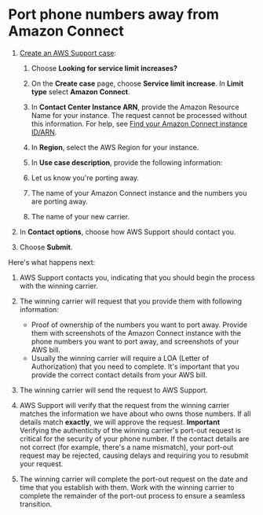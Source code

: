 # Port phone numbers away from Amazon Connect<a name="port-away"></a>

1. [Create an AWS Support case](https://console.aws.amazon.com/support/cases#/create):

   1. Choose **Looking for service limit increases?** 

   1. On the **Create case** page, choose **Service limit increase**\. In **Limit type** select **Amazon Connect**\. 

   1. In **Contact Center Instance ARN**, provide the Amazon Resource Name for your instance\. The request cannot be processed without this information\. For help, see [Find your Amazon Connect instance ID/ARN](find-instance-arn.md)\. 

   1. In **Region**, select the AWS Region for your instance\.

   1.  In **Use case description**, provide the following information: 

      1. Let us know you're porting away\.

      1. The name of your Amazon Connect instance and the numbers you are porting away\.

      1. The name of your new carrier\.

1. In **Contact options**, choose how AWS Support should contact you\.

1. Choose **Submit**\. 

Here's what happens next:

1. AWS Support contacts you, indicating that you should begin the process with the winning carrier\.

1. The winning carrier will request that you provide them with following information:
   + Proof of ownership of the numbers you want to port away\. Provide them with screenshots of the Amazon Connect instance with the phone numbers you want to port away, and screenshots of your AWS bill\.
   + Usually the winning carrier will require a LOA \(Letter of Authorization\) that you need to complete\. It's important that you provide the correct contact details from your AWS bill\. 

1. The winning carrier will send the request to AWS Support\. 

1. AWS Support will verify that the request from the winning carrier matches the information we have about who owns those numbers\. If all details match **exactly**, we will approve the request\.
**Important**  
Verifying the authenticity of the winning carrier's port\-out request is critical for the security of your phone number\. If the contact details are not correct \(for example, there's a name mismatch\), your port\-out request may be rejected, causing delays and requiring you to resubmit your request\.

1. The winning carrier will complete the port\-out request on the date and time that you establish with them\. Work with the winning carrier to complete the remainder of the port\-out process to ensure a seamless transition\.
